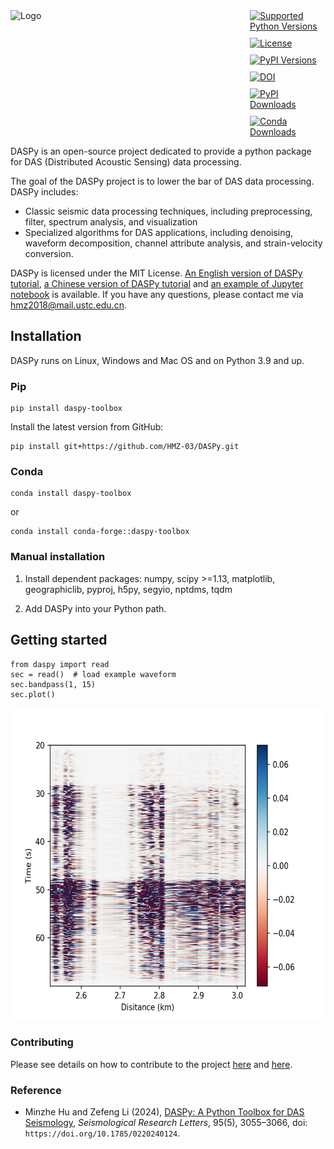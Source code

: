 <div style="display: flex; align-items: flex-start;">
  <div style="flex: 3;">
    <img src="https://raw.github.com/hmz-03/daspy/main/website/logo.png" alt="Logo" height="300">
  </div>
  <div style="flex: 1; margin-left: 20px;">
    <div style="display: flex; flex-wrap: wrap; gap: 10px;">
      <a href="https://pypi.org/project/DASPy-toolbox/" target="_blank">
        <img src="https://img.shields.io/badge/python-3.9%20|%203.10%20|%203.11%20|%203.12-blue" alt="Supported Python Versions">
      </a>
      <a href="https://opensource.org/license/mit" target="_blank">
        <img src="https://img.shields.io/pypi/l/daspy-toolbox.svg" alt="License">
      </a>
      <a href="https://pypi.org/project/DASPy-toolbox/" target="_blank">
        <img src="https://img.shields.io/pypi/v/daspy-toolbox.svg" alt="PyPI Versions">
      </a>
      <a href="https://doi.org/10.1785/0220240124" target="_blank">
        <img src="https://img.shields.io/badge/DOI-10.1785/0220240124-blue.svg" alt="DOI">
      </a>
      <a href="https://pypi.org/project/DASPy-toolbox/" target="_blank">
        <img src="https://img.shields.io/pypi/dm/daspy-toolbox.svg?label=pypi" alt="PyPI Downloads">
      </a>
      <a href="https://anaconda.org/conda-forge/daspy-toolbox" target="_blank">
        <img src="https://img.shields.io/conda/dn/conda-forge/daspy-toolbox?label=conda" alt="Conda Downloads">
      </a>
    </div>
  </div>
</div>


DASPy is an open-source project dedicated to provide a python package for DAS (Distributed Acoustic Sensing) data processing.

The goal of the DASPy project is to lower the bar of DAS data processing. DASPy includes:
* Classic seismic data processing techniques, including preprocessing, filter, spectrum analysis, and visualization
* Specialized algorithms for DAS applications, including denoising, waveform decomposition, channel attribute analysis, and strain-velocity conversion. 

DASPy is licensed under the MIT License. [An English version of DASPy tutorial](https://daspy-tutorial.readthedocs.io/en/latest/), [a Chinese version of DASPy tutorial](https://daspy-tutorial-cn.readthedocs.io/zh-cn/latest/) and [an example of Jupyter notebook](document/example.ipynb) is available. If you have any questions, please contact me via <hmz2018@mail.ustc.edu.cn>.

## Installation
DASPy runs on Linux, Windows and Mac OS and on Python 3.9 and up.

### Pip
```
pip install daspy-toolbox
```

Install the latest version from GitHub:

```
pip install git+https://github.com/HMZ-03/DASPy.git
```

### Conda

```
conda install daspy-toolbox
```

or

```
conda install conda-forge::daspy-toolbox
```

### Manual installation
1. Install dependent packages: numpy, scipy >=1.13, matplotlib, geographiclib, pyproj, h5py, segyio, nptdms, tqdm

2. Add DASPy into your Python path.

## Getting started
```
from daspy import read
sec = read()  # load example waveform
sec.bandpass(1, 15)
sec.plot()
```
<img src="./website/waveform.png" height="500" />

### Contributing

Please see details on how to contribute to the project [here](CONTRIBUTING.md) and [here](CodingStyleGuide.md).

### Reference

  * Minzhe Hu and Zefeng Li (2024), [DASPy: A Python Toolbox for DAS Seismology](https://pubs.geoscienceworld.org/ssa/srl/article/95/5/3055/645865/DASPy-A-Python-Toolbox-for-DAS-Seismology), *Seismological Research Letters*, 95(5), 3055–3066, doi: `https://doi.org/10.1785/0220240124`.
